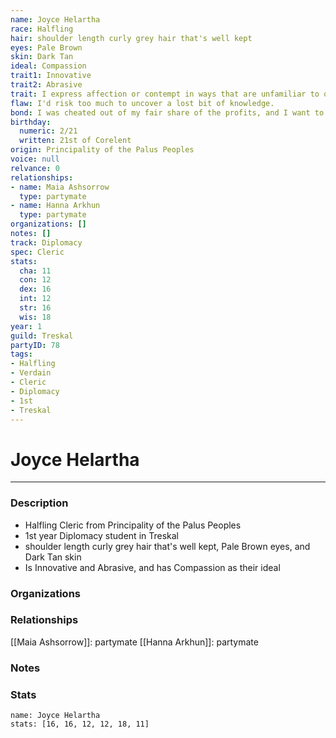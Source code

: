```yaml
---
name: Joyce Helartha
race: Halfling
hair: shoulder length curly grey hair that's well kept
eyes: Pale Brown
skin: Dark Tan
ideal: Compassion
trait1: Innovative
trait2: Abrasive
trait: I express affection or contempt in ways that are unfamiliar to others.
flaw: I'd risk too much to uncover a lost bit of knowledge.
bond: I was cheated out of my fair share of the profits, and I want to get my due.
birthday:
  numeric: 2/21
  written: 21st of Corelent
origin: Principality of the Palus Peoples
voice: null
relvance: 0
relationships:
- name: Maia Ashsorrow
  type: partymate
- name: Hanna Arkhun
  type: partymate
organizations: []
notes: []
track: Diplomacy
spec: Cleric
stats:
  cha: 11
  con: 12
  dex: 16
  int: 12
  str: 16
  wis: 18
year: 1
guild: Treskal
partyID: 78
tags:
- Halfling
- Verdain
- Cleric
- Diplomacy
- 1st
- Treskal
---
```

# Joyce Helartha
---
### Description
- Halfling Cleric from Principality of the Palus Peoples
- 1st year Diplomacy student in Treskal
- shoulder length curly grey hair that's well kept, Pale Brown eyes, and Dark Tan skin
- Is Innovative and Abrasive, and has Compassion as their ideal

### Organizations

### Relationships
[[Maia Ashsorrow]]: partymate
[[Hanna Arkhun]]: partymate

### Notes

### Stats
```statblock
name: Joyce Helartha
stats: [16, 16, 12, 12, 18, 11]
```